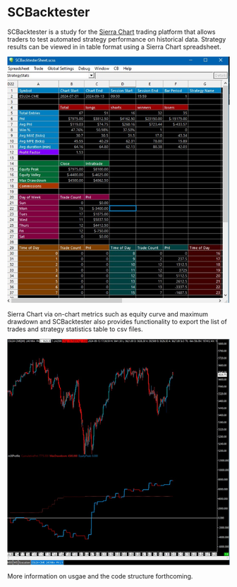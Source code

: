 # SCBacktester

SCBacktester is a study for the [Sierra Chart](https://www.sierrachart.com/index.php?page=doc/ACSIL_Members_Functions.html) trading platform that allows traders to test automated strategy performance on historical data. Strategy results can be viewed in in table format using a Sierra Chart spreadsheet. 

![table with strategy results](/img/Table.jpg)


Sierra Chart via on-chart metrics such as equity curve and maximum drawdown and SCBacktester also provides functionality to export the list of trades and strategy statistics table to csv files.

![chart with equity curve](/img/chart.jpg)

More information on usgae and the code structure forthcoming.